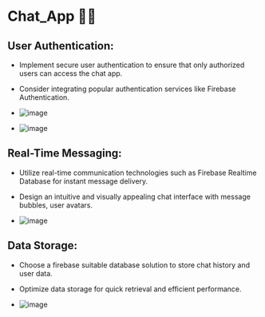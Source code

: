 # Chat_App 👨‍💻
## User Authentication:

- Implement secure user authentication to ensure that only authorized users can access the chat app.
- Consider integrating popular authentication services like Firebase Authentication.

- ![image](https://github.com/tauseefsheikh01/Chat_App/assets/94850129/f0c7c7a8-80d5-4762-9bd5-ce8562df85ac)
- ![image](https://github.com/tauseefsheikh01/Chat_App/assets/94850129/4e07c1d6-6ad9-4484-81bd-ae110464f613)

## Real-Time Messaging:

- Utilize real-time communication technologies such as Firebase Realtime Database for instant message delivery.
- Design an intuitive and visually appealing chat interface with message bubbles, user avatars.

- ![image](https://github.com/tauseefsheikh01/Chat_App/assets/94850129/e2d50685-cbff-4c6e-b54a-5c720dc30d60)

## Data Storage:

- Choose a firebase suitable database solution to store chat history and user data.
- Optimize data storage for quick retrieval and efficient performance.

- ![image](https://github.com/tauseefsheikh01/Chat_App/assets/94850129/0feb0343-b3ae-40d5-a03a-23da1a004a8f)



